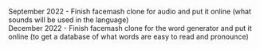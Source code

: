 September 2022 - Finish facemash clone for audio and put it online (what sounds will be used in the language)  
December  2022 - Finish facemash clone for the word generator and put it online (to get a database of what words are easy to read and pronounce)  
